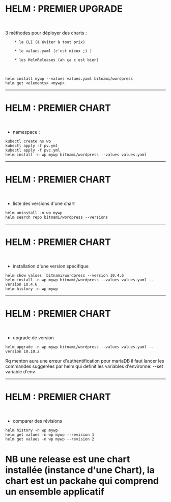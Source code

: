 # HELM : PREMIER UPGRADE


<br>

3 méthodes pour déployer des charts :

		* la CLI (à éviter à tout prix)

		* le values.yaml (c'est mieux ;) )

		* les HelmReleases (ah ça c'est bien)

<br>


```
helm install mywp --values values.yaml bitnami/wordpress
helm get <elements> <mywp>
```

---------------------------------------------------------------------------------------------------

# HELM : PREMIER CHART


<br>

* namespace :

```
kubectl create ns wp
kubectl apply -f pv.yml
kubectl apply -f pvc.yml
helm install -n wp mywp bitnami/wordpress --values values.yaml
```

---------------------------------------------------------------------------------------------------

# HELM : PREMIER CHART

<br>

* liste des versions d'une chart

```
helm uninstall -n wp mywp
helm search repo bitnami/wordpress --versions
```

---------------------------------------------------------------------------------------------------

# HELM : PREMIER CHART

<br>

* installation d'une version spécifique

```
helm show values  bitnami/wordpress --version 10.4.6
helm install -n wp mywp bitnami/wordpress --values values.yaml --version 10.4.6
helm history -n wp mywp
```

---------------------------------------------------------------------------------------------------

# HELM : PREMIER CHART

<br>

* upgrade de version

```
helm upgrade -n wp mywp bitnami/wordpress --values values.yaml --version 10.10.2
```

Rq menton aura une erreur d'authentification pour mariaDB il faut lancer les commandes suggerées par helm qui definit les variables d'environne: --set variable d'env

---------------------------------------------------------------------------------------------------

# HELM : PREMIER CHART

<br>

* comparer des révisions

```
helm history -n wp mywp
helm get values -n wp mywp --revision 1
helm get values -n wp mywp --revision 2

```
# NB une release est une chart installée (instance d'une Chart), la chart est un packahe qui comprend un ensemble applicatif

